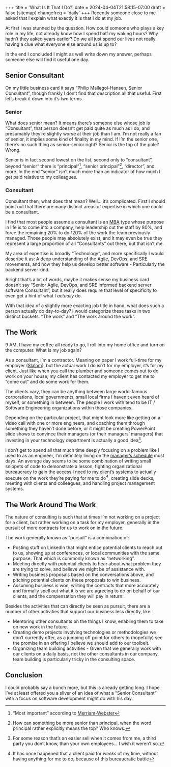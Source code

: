 +++
title = 'What Is It That I Do?'
date = 2024-04-04T21:58:15-07:00
draft = false
[sitemap]
    changefreq = 'daily'
+++
Recently someone close to me asked that I explain what exactly it is that I do at my job.

<!--more-->

At first I was stunned by the question. How could someone who plays a key role in my life, not already know how I spend half my waking hours? Why hadn’t they asked years earlier? Do we all just spend our lives not really having a clue what everyone else around us is up to?

In the end I concluded I might as well write down my answer, perhaps someone else will find it useful one day.

## Senior Consultant

On my little business card it says “Philip Mallegol-Hansen, Senior Consultant”, though frankly I don’t find that description all that useful. First let’s break it down into it’s two terms.

### Senior

What does senior mean? It means there’s someone else whose job is “Consultant”, that person doesn’t get paid quite as much as I do, and presumably they’re slightly worse at their job than I am. I’m not really a fan of senior, it implies some kind of finality in my mind. If I’m the senior one, there’s no such thing as senior-senior right? Senior is the top of the pole? Wrong.

Senior is in fact second lowest on the list, second only to “consultant”, beyond “senior” there is “principal”[^1], “senior principal”[^2], “director”, and more. In the end “senior” isn’t much more than an indicator of how much I get paid relative to my colleagues.

[^1]: “Most important” according to [Merriam-Webster](https://www.merriam-webster.com/dictionary/principal)

[^2]: How can something be more senior than principal, when the word principal rather explicitly means the top? Who knows.

### Consultant

Consultant then, what does that mean? Well… it’s complicated. First I should point out that there are many distinct areas of expertise in which one could be a consultant.

I find that most people assume a consultant is an [MBA](https://en.wikipedia.org/wiki/Master_of_Business_Administration) type whose purpose in life is to come into a company, help leadership cut the staff by 80%, and force the remaining 20% to do 120% of the work the team previously managed. Those people may absolutely exist, and it may even be true they represent a large proportion of all “Consultants” out there, but that isn’t me.

My area of expertise is broadly “Technology”, and more specifically I would describe it as: A deep understanding of the [Agile], [DevOps], and [SRE] movements, and how they help us develop better software - Particularly the backend server kind.

[Agile]: https://en.wikipedia.org/wiki/Agile_software_development
[DevOps]: https://en.wikipedia.org/wiki/DevOps
[SRE]: https://en.wikipedia.org/wiki/Site_reliability_engineering

Alright that’s a lot of words, maybe it makes sense my business card doesn’t say “Senior Agile, DevOps, and SRE informed backend server software Consultant”, but it really does require that level of specificity to even get a hint of what I *actually* do.

With that idea of a slightly more exacting job title in hand, what does such a person actually do day-to-day? I would categorize these tasks in two distinct buckets. “The work” and “The work around the work”.

## The Work

9 AM, I have my coffee all ready to go, I roll into my home office and turn on the computer. What is my job again?

As a consultant, I’m a contractor. Meaning on paper I work full-time for my employer ([Slalom](https://www.slalom.com/us/en)), but the actual work I do isn’t for my employer, it’s for my client. Just like when you call the plumber and someone comes out to do work on your house, my client has contacted my employer to get me to “come out” and do some work for them.

The clients vary, they can be anything between large world-famous corporations, local governments, small local firms I haven’t even heard of myself, or something in between. The people I work with tend to be IT / Software Engineering organizations within those companies.

Depending on the particular project, that might look more like getting on a video call with one or more engineers, and coaching them through something they haven’t done before, or it might be creating PowerPoint slide shows to convince their managers (or their managers’ managers) that investing in your technology department is actually a good idea[^3].

I don’t get to spend all that much time deeply focusing on a problem like I used to as an engineer, I’m definitely living on the [manager’s schedule](https://paulgraham.com/makersschedule.html) most days. An average day seems to be some combination of writing small snippets of code to demonstrate a lesson, fighting organizational bureaucracy to gain the access I need to my client’s systems to actually execute on the work they’re paying for me to do[^4], creating slide decks, meeting with clients and colleagues, and handling project management systems.

[^3]: For some reason that’s an easier sell when it comes from me, a third party you don’t know, than your own employees… I wish it weren’t so.

[^4]: It has once happened that a client paid for *weeks* of my time, without having anything for me to do, because of this bureaucratic battle

## The Work Around The Work

The nature of consulting is such that at times I’m not working on a project for a client, but rather working on a task for my employer, generally in the pursuit of more contracts for us to work on in the future.

The work generally known as “pursuit” is a combination of:

* Posting stuff on LinkedIn that might entice potential clients to reach out to us, showing up at conferences, or local communities with the same purpose. That which is commonly known as “networking”.
* Meeting directly with potential clients to hear about what problem they are trying to solve, and believe we might be of assistance with.
* Writing business proposals based on the conversations above, and pitching potential clients on these proposals to win business.
* Assuming business is won, writing the contracts that more accurately and formally spell out what it is we are agreeing to do on behalf of our clients, and the compensation they will pay in return.

Besides the activities that can directly be seen as pursuit, there are a number of other activities that support our business less directly, like:

* Mentoring other consultants on the things I know, enabling them to take on new work in the future.
* Creating demo projects involving technologies or methodologies we don’t currently offer, as a jumping off point for others to (hopefully) see the promise in an offering I believe we should add to our toolbelt.
* Organizing team building activities - Given that we generally work with our clients on a daily basis, not the other consultants in our company, team building is particularly tricky in the consulting space.

## Conclusion

I could probably say a bunch more, but this is already getting long. I hope I’ve at least offered you a sliver of an idea of what a “Senior Consultant” with a focus on software development might do with his day.
